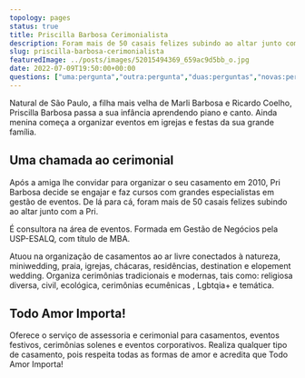 ```yaml
---
topology: pages
status: true
title: Priscilla Barbosa Cerimonialista
description: Foram mais de 50 casais felizes subindo ao altar junto com a Pri. É consultora na área de eventos. Formada em Gestão de Negócios pela USP-ESALQ, com título de MBA.
slug: priscilla-barbosa-cerimonialista
featuredImage: ../posts/images/52015494369_659ac9d5bb_o.jpg
date: 2022-07-09T19:50:00+00:00
questions: ["uma:pergunta","outra:pergunta","duas:perguntas","novas:perguntas"]
---
```


Natural de São Paulo, a filha mais velha de Marli Barbosa e Ricardo Coelho, Priscilla Barbosa passa a sua infância aprendendo piano e canto. Ainda menina começa a organizar eventos em igrejas e festas da sua grande família.

## Uma chamada ao cerimonial

Após a amiga lhe convidar para organizar o seu casamento em 2010, Pri Barbosa decide se engajar e faz cursos com grandes especialistas em gestão de eventos. De lá para cá, foram mais de 50 casais felizes subindo ao altar junto com a Pri.

É consultora na área de eventos. Formada em Gestão de Negócios pela USP-ESALQ, com título de MBA.

Atuou na organização de casamentos ao ar livre conectados à natureza, miniwedding, praia, igrejas, chácaras, residências, destination e elopement wedding. Organiza cerimônias tradicionais e modernas, tais como: religiosa diversa, civil, ecológica, cerimônias ecumênicas , Lgbtqia+ e temática.

## Todo Amor Importa!

Oferece o serviço de assessoria e cerimonial para casamentos, eventos festivos, cerimônias solenes e eventos corporativos. Realiza qualquer tipo de casamento, pois respeita todas as formas de amor e acredita que Todo Amor Importa!
